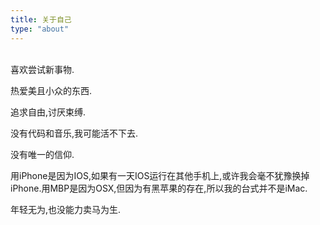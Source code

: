 ```yaml
---
title: 关于自己
type: "about"
---
```

<br>
喜欢尝试新事物.

热爱美且小众的东西.

追求自由,讨厌束缚.

没有代码和音乐,我可能活不下去.

没有唯一的信仰.

用iPhone是因为IOS,如果有一天IOS运行在其他手机上,或许我会毫不犹豫换掉iPhone.用MBP是因为OSX,但因为有黑苹果的存在,所以我的台式并不是iMac.

年轻无为,也没能力卖马为生.


